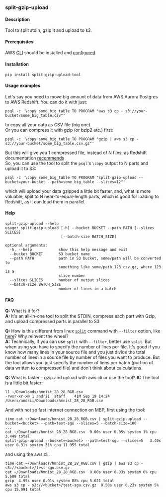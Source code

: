### split-gzip-upload

#### Description
Tool to split stdin, gzip it and upload to s3.

#### Prerequisites
AWS [CLI](https://aws.amazon.com/cli/) should be installed and 
[configured](https://docs.aws.amazon.com/cli/latest/userguide/cli-chap-getting-started.html#cli-quick-configuration)

#### Installation
```
pip install split-gzip-upload-tool
```

#### Usage examples
Let's say you need to move big amount of data from AWS Aurora Postgres to AWS Redshift.
You can do it with just:
```
psql -c '\copy some_big_table TO PROGRAM "aws s3 cp - s3://your-bucket/some_big_table.csv"'
```
to copy all your data as CSV file (big one).  
Or you can compress it with gzip (or bzip2 etc.) first:
```
psql -c '\copy some_big_table TO PROGRAM "gzip | aws s3 cp - s3://your-bucket/some_big_table.csv.gz"'
```
But this will give you 1 compressed file, instead of N files, as Redshift documentation [recommends](https://docs.aws.amazon.com/redshift/latest/dg/c_best-practices-use-multiple-files.html)  
So, you can use the tool to split the `psql`'s `\copy` output to N parts and upload it to S3:
```
psql -c '\copy some_big_table TO PROGRAM "split-gzip-upload --bucket=your-bucket --path=some_big_table --slices=12"'
```
which will upload your data gzipped a little bit faster, and, what is more valuable, split to N near-to-equal-length parts, which is good for loading to Redshift, as it can load them in parallel.  

#### Help
```
split-gzip-upload --help
usage: split-gzip-upload [-h] --bucket BUCKET --path PATH [--slices SLICES]
                         [--batch-size BATCH_SIZE]

optional arguments:
  -h, --help            show this help message and exit
  --bucket BUCKET       S3 bucket name
  --path PATH           path in S3 bucket, some/path will be converted to
                        something like some/path.123.csv.gz, where 123 is a
                        slice number
  --slices SLICES       number of output slices
  --batch-size BATCH_SIZE
                        number of lines in a batch
```

#### FAQ
**Q:** What is it for?   
**A:** It's an all-in-one tool to split the STDIN, compress each part with Gzip, and upload compressed parts in parallel to S3

**Q:** How is this different from linux [`split`](http://man7.org/linux/man-pages/man1/split.1.html) command with `--filter` 
option, like [here](https://stackoverflow.com/posts/23701140/revisions)? Why reinvent the wheel?    
**A:** Technically, if you can use `split` with `--filter`, better use `split`. But when using you have to specify the number of lines per file. 
It's good if you know how many lines in your source file and you just divide the total number of lines in a source file by number of files you want to produce. 
But the tool allows you just specify the number of lines per batch (portion of data written to compressed file) and don't think about calculations.

**Q:** What is faster - gzip and upload with aws cli or use the tool?
**A:** The tool is a little bit faster:
```
ll ~/Downloads/hmnist_28_28_RGB.csv
-rwxr-xr-x@ 1 andrii  staff    41M Sep 19 14:24 /Users/andrii/Downloads/hmnist_28_28_RGB.csv
```
And with not so fast internet connection on MBP, first using the tool:
```
time cat ~/Downloads/hmnist_28_28_RGB.csv | split-gzip-upload --bucket=<bucket> --path=test-sgu --slices=5 --batch-size=100
...
cat ~/Downloads/hmnist_28_28_RGB.csv  0.00s user 0.05s system 1% cpu 3.449 total
split-gzip-upload --bucket=<bucket> --path=test-sgu --slices=5   3.40s user 0.31s system 31% cpu 11.955 total
```
and using the aws cli:
```
time cat ~/Downloads/hmnist_28_28_RGB.csv | gzip | aws s3 cp - s3://<bucket>/test-sgu.csv.gz   
cat ~/Downloads/hmnist_28_28_RGB.csv  0.00s user 0.03s system 0% cpu 5.609 total
gzip  4.95s user 0.01s system 88% cpu 5.621 total
aws s3 cp - s3://<bucket>/test-sgu.csv.gz  0.58s user 0.23s system 5% cpu 15.091 total
```

